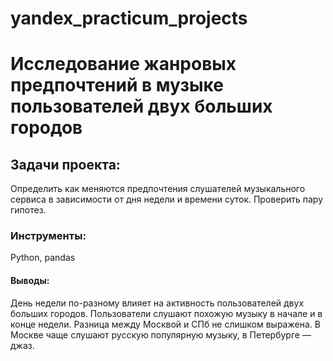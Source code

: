 # yandex_practicum_projects
# Исследование жанровых предпочтений в музыке пользователей двух больших городов

## Задачи проекта:
Определить как меняются предпочтения слушателей музыкального сервиса в зависимости от дня недели и времени суток. Проверить пару гипотез.

### Инструменты:
Python, pandas

#### Выводы:
День недели по-разному влияет на активность пользователей двух больших городов.
Пользователи слушают похожую музыку в начале и в конце недели.
Разница между Москвой и СПб не слишком выражена. В Москве чаще слушают русскую популярную музыку, в Петербурге — джаз.